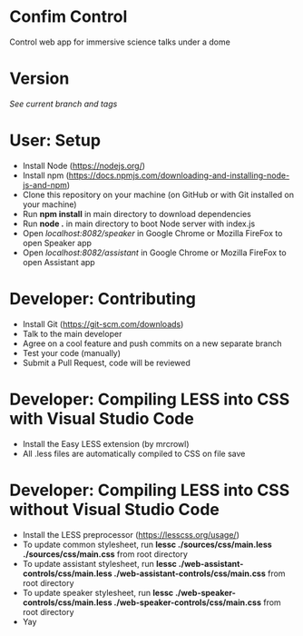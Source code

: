# Confim Control
Control web app for immersive science talks under a dome

# Version
*See current branch and tags*

# User: Setup
* Install Node (https://nodejs.org/)
* Install npm (https://docs.npmjs.com/downloading-and-installing-node-js-and-npm)
* Clone this repository on your machine (on GitHub or with Git installed on your machine)
* Run **npm install** in main directory to download dependencies
* Run **node .** in main directory to boot Node server with index.js
* Open *localhost:8082/speaker* in Google Chrome or Mozilla FireFox to open Speaker app
* Open *localhost:8082/assistant* in Google Chrome or Mozilla FireFox to open Assistant app

# Developer: Contributing
* Install Git (https://git-scm.com/downloads)
* Talk to the main developer
* Agree on a cool feature and push commits on a new separate branch
* Test your code (manually)
* Submit a Pull Request, code will be reviewed

# Developer: Compiling LESS into CSS with Visual Studio Code
* Install the Easy LESS extension (by mrcrowl)
* All .less files are automatically compiled to CSS on file save

# Developer: Compiling LESS into CSS without Visual Studio Code
* Install the LESS preprocessor (https://lesscss.org/usage/)
* To update common stylesheet, run **lessc ./sources/css/main.less ./sources/css/main.css** from root directory
* To update assistant stylesheet, run **lessc ./web-assistant-controls/css/main.less ./web-assistant-controls/css/main.css** from root directory
* To update speaker stylesheet, run **lessc ./web-speaker-controls/css/main.less ./web-speaker-controls/css/main.css** from root directory
* Yay
